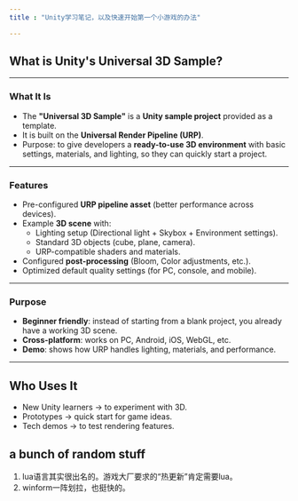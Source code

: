 ```yaml
---
title : "Unity学习笔记，以及快速开始第一个小游戏的办法"

---
```





## What is Unity's Universal 3D Sample?

---

### What It Is
- The **"Universal 3D Sample"** is a **Unity sample project** provided as a template.  
- It is built on the **Universal Render Pipeline (URP)**.  
- Purpose: to give developers a **ready-to-use 3D environment** with basic settings, materials, and lighting, so they can quickly start a project.

---

### Features
- Pre-configured **URP pipeline asset** (better performance across devices).  
- Example **3D scene** with:
  - Lighting setup (Directional light + Skybox + Environment settings).  
  - Standard 3D objects (cube, plane, camera).  
  - URP-compatible shaders and materials.  
- Configured **post-processing** (Bloom, Color adjustments, etc.).  
- Optimized default quality settings (for PC, console, and mobile).  

---

### Purpose
- **Beginner friendly**: instead of starting from a blank project, you already have a working 3D scene.  
- **Cross-platform**: works on PC, Android, iOS, WebGL, etc.  
- **Demo**: shows how URP handles lighting, materials, and performance.  

---

## Who Uses It
- New Unity learners → to experiment with 3D.  
- Prototypes → quick start for game ideas.  
- Tech demos → to test rendering features.  







## a bunch of random stuff

1. lua语言其实很出名的。游戏大厂要求的“热更新”肯定需要lua。
2. winform一阵划拉，也挺快的。

